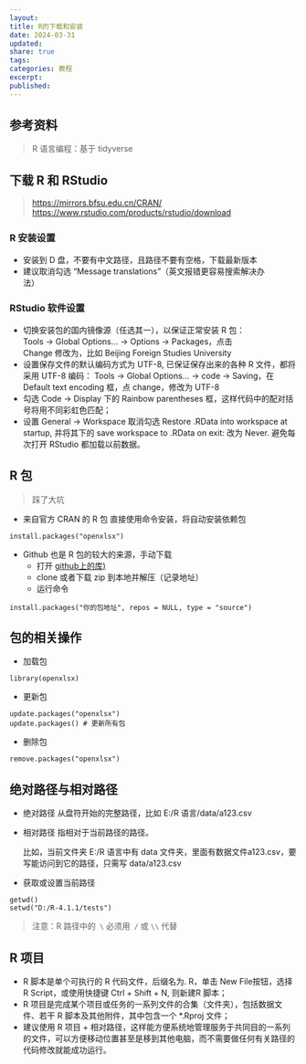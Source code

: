 ```yaml
---
layout: 
title: R的下载和安装
date: 2024-03-31
updated: 
share: true
tags: 
categories: 教程
excerpt: 
published: 
---
```

## 参考资料
>R 语言编程：基于 tidyverse

## 下载 R 和 RStudio
> https://mirrors.bfsu.edu.cn/CRAN/
> https://www.rstudio.com/products/rstudio/download

### R 安装设置
- 安装到 D 盘，不要有中文路径，且路径不要有空格，下载最新版本
- 建议取消勾选 “Message translations”（英文报错更容易搜索解决办  
法）

###  RStudio 软件设置
- 切换安装包的国内镜像源（任选其一），以保证正常安装 R 包：  
	Tools -> Global Options… -> Options -> Packages，点击  
	Change 修改为，比如 Beijing Foreign Studies University
- 设置保存文件的默认编码方式为 UTF-8, 已保证保存出来的各种 R 文件，都将采用 UTF-8 编码：
	Tools -> Global Options… -> code -> Saving，在  
	Default text encoding 框，点 change，修改为 UTF-8
- 勾选 Code -> Display 下的 Rainbow parentheses 框，这样代码中的配对括号将用不同彩虹色匹配；
- 设置 General -> Workspace 取消勾选 Restore .RData into workspace at startup, 并将其下的 save workspace to .RData on exit: 改为 Never. 避免每次打开 RStudio 都加载以前数据。

## R 包
>踩了大坑

- 来自官方 CRAN 的 R 包
	直接使用命令安装，将自动安装依赖包 
```
install.packages("openxlsx")
```

- Github 也是 R 包的较大的来源，手动下载
	- 打开 [github上的库)](https://github.com/tidyverse/dplyr)
	- clone 或者下载 zip 到本地并解压（记录地址）
	- 运行命令
```
install.packages("你的包地址", repos = NULL, type = "source")
```


## 包的相关操作
- 加载包
```
library(openxlsx)
```

- 更新包
```
update.packages("openxlsx")
update.packages() # 更新所有包
```

- 删除包
```
remove.packages("openxlsx")
```

## 绝对路径与相对路径
- 绝对路径
	从盘符开始的完整路径，比如 E:/R 语言/data/a123.csv

- 相对路径
	指相对于当前路径的路径。
	
	比如，当前文件夹 E:/R 语言中有 data 文件夹，里面有数据文件a123.csv，要写能访问到它的路径，只需写 data/a123.csv

- 获取或设置当前路径
```
getwd()
setwd("D:/R-4.1.1/tests")
```
>注意：R 路径中的` \` 必须用` /` 或 `\\` 代替


## R 项目
- R 脚本是单个可执行的 R 代码文件，后缀名为. R，单击 New File按钮，选择 R Script，或使用快捷键 Ctrl + Shift + N, 则新建R 脚本；
- R 项目是完成某个项目或任务的一系列文件的合集（文件夹），包括数据文件、若干 R 脚本及其他附件，其中包含一个 *.Rproj 文件；
- 建议使用 R 项目 + 相对路径，这样能方便系统地管理服务于共同目的一系列的文件，可以方便移动位置甚至是移到其他电脑，而不需要做任何有关路径的代码修改就能成功运行。